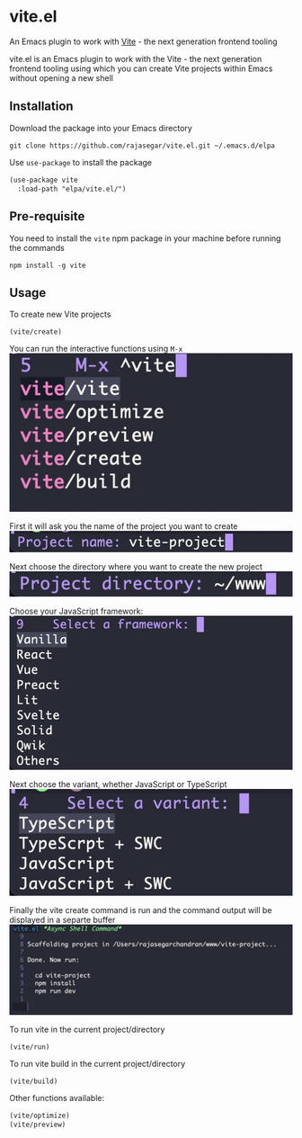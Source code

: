 # vite.el
An Emacs plugin to work with [Vite](https://vitejs.dev/) - the next generation frontend tooling


vite.el is an Emacs plugin to work with the Vite - the next generation frontend tooling using which you can create Vite projects within Emacs without opening a new shell


## Installation
Download the package into your Emacs directory
```
git clone https://github.com/rajasegar/vite.el.git ~/.emacs.d/elpa
```

Use `use-package` to install the package
```elisp
(use-package vite
  :load-path "elpa/vite.el/")
```

## Pre-requisite
You need to install the `vite` npm package in your machine before running the commands

```
npm install -g vite
```

## Usage
To create new Vite projects
```elisp
(vite/create)
```

You can run the interactive functions using `M-x`
![Counsel menu](screenshots/counsel-menu.jpg)

First it will ask you the name of the project you want to create
![project name](screenshots/get-project-name.jpg)

Next choose the directory where you want to create the new project
![project directory](screenshots/project-directory.jpg)

Choose your JavaScript framework:
![choose framework](screenshots/choose-framework.jpg)

Next choose the variant, whether JavaScript or TypeScript
![choose variant menu](screenshots/choose-variant.jpg)


Finally the vite create command is run and the command output will
be displayed in a separte buffer
![command output](screenshots/command-output.jpg)


To run vite in the current project/directory
```elisp
(vite/run)
```

To run vite build in the current project/directory
```elisp
(vite/build)
```

Other functions available:
```elisp
(vite/optimize)
(vite/preview)
```
